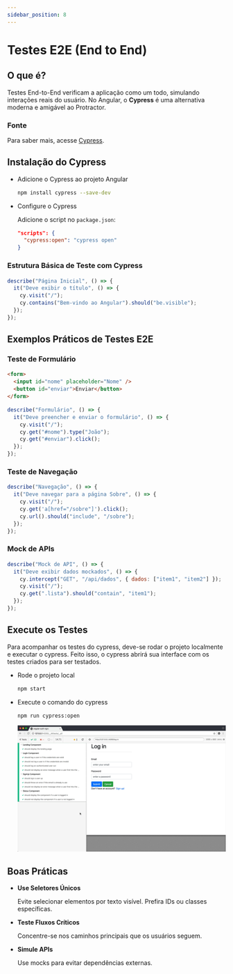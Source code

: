 ```yaml
---
sidebar_position: 8
---
```


# Testes E2E (End to End)

## O que é?

Testes End-to-End verificam a aplicação como um todo, simulando interações reais do usuário. No Angular, o **Cypress** é uma alternativa moderna e amigável ao Protractor.

### Fonte

Para saber mais, acesse [Cypress](https://docs.cypress.io/app/get-started/why-cypress).

## Instalação do Cypress

- Adicione o Cypress ao projeto Angular

  ```bash
  npm install cypress --save-dev
  ```

- Configure o Cypress

  Adicione o script no `package.json`:

  ```json
  "scripts": {
    "cypress:open": "cypress open"
  }
  ```

### Estrutura Básica de Teste com Cypress

```jsx
describe("Página Inicial", () => {
  it("Deve exibir o título", () => {
    cy.visit("/");
    cy.contains("Bem-vindo ao Angular").should("be.visible");
  });
});
```

## Exemplos Práticos de Testes E2E

### Teste de Formulário

```html
<form>
  <input id="nome" placeholder="Nome" />
  <button id="enviar">Enviar</button>
</form>
```

```jsx
describe("Formulário", () => {
  it("Deve preencher e enviar o formulário", () => {
    cy.visit("/");
    cy.get("#nome").type("João");
    cy.get("#enviar").click();
  });
});
```

### Teste de Navegação

```jsx
describe("Navegação", () => {
  it("Deve navegar para a página Sobre", () => {
    cy.visit("/");
    cy.get('a[href="/sobre"]').click();
    cy.url().should("include", "/sobre");
  });
});
```

### Mock de APIs

```jsx
describe("Mock de API", () => {
  it("Deve exibir dados mockados", () => {
    cy.intercept("GET", "/api/dados", { dados: ["item1", "item2"] });
    cy.visit("/");
    cy.get(".lista").should("contain", "item1");
  });
});
```

## Execute os Testes

Para acompanhar os testes do cypress, deve-se rodar o projeto localmente e executar o cypress. Feito isso, o cypress abrirá sua interface com os testes criados para ser testados.

- Rode o projeto local

  ```bash
  npm start
  ```

- Execute o comando do cypress

  ```bash
  npm run cypress:open
  ```

  ![Cypress Run](./img/cypress-run.gif)

## Boas Práticas

- **Use Seletores Únicos**

  Evite selecionar elementos por texto visível. Prefira IDs ou classes específicas.

- **Teste Fluxos Críticos**

  Concentre-se nos caminhos principais que os usuários seguem.

- **Simule APIs**

  Use mocks para evitar dependências externas.
